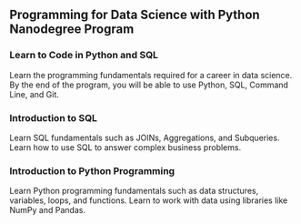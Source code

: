 ## Programming for Data Science with Python Nanodegree Program

### Learn to Code in Python and SQL

Learn the programming fundamentals required for a career in data science.
By the end of the program, you will be able to use Python, SQL, Command Line, and Git.



### Introduction to SQL
Learn SQL fundamentals such as JOINs, Aggregations, and Subqueries.
Learn how to use SQL to answer complex business problems.

### Introduction to Python Programming
Learn Python programming fundamentals such as data structures, variables, loops, and functions.
Learn to work with data using libraries like NumPy and Pandas.
